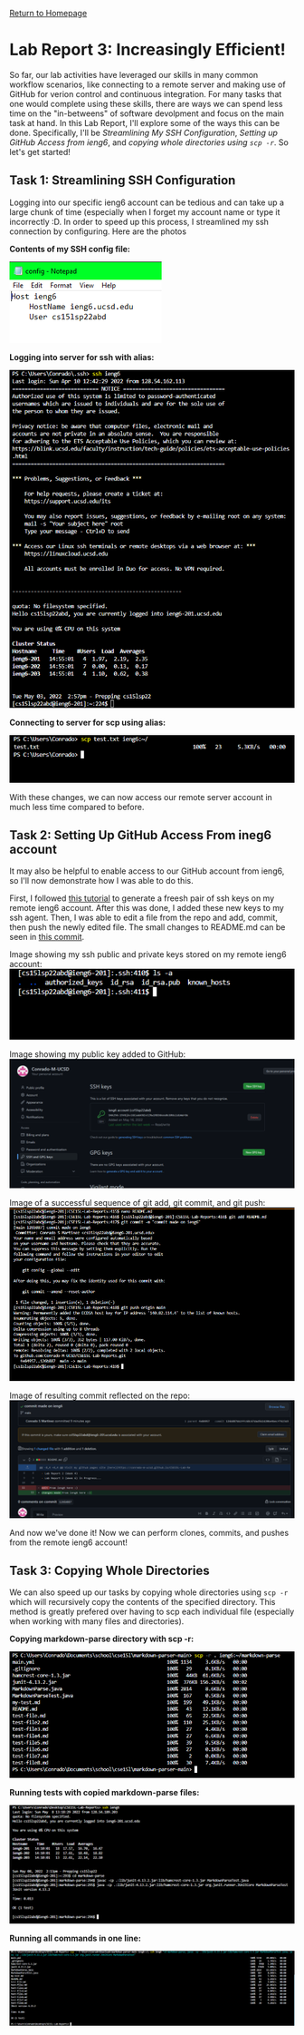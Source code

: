 [Return to Homepage](https://Conrado-M-UCSD.github.io/CSE15L-Lab-Reports/index.html)
# Lab Report 3: Increasingly Efficient!

So far, our lab activities have leveraged our skills in many common workflow scenarios, like connecting to a remote server and making use of GitHub for verion control and continuous integration. For many tasks that one would complete using these skills, there are ways we can spend less time on the "in-betweens" of software devolpment and focus on the main task at hand. In this Lab Report, I'll explore some of the ways this can be done. Specifically, I'll be *Streamlining My SSH Configuration*, *Setting up GitHub Access from ieng6*, and *copying whole directories using `scp -r`*. So let's get started!


## Task 1: Streamlining SSH Configuration

Logging into our specific ieng6 account can be tedious and can take up a large chunk of time (especially when I forget my account name or type it incorrectly :D. In order to speed up this process, I streamlined my ssh connection by configuring. Here are the photos 

**Contents of my SSH config file:**

![image](imgs/lr3/task%201/contents-of-config.png)

**Logging into server for ssh with alias:**

![image](imgs/lr3/task%201/ssh.success.png)

**Connecting to server for scp using alias:**

![image](imgs/lr3/task%201/scp.success.png)

With these changes, we can now access our remote server account in much less time compared to before. 

## Task 2: Setting Up GitHub Access From ineg6 account 

It may also be helpful to enable access to our GitHub account from ieng6, so I'll now demonstrate how I was able to do this. 

First, I followed [this tutorial](https://docs.github.com/en/authentication/connecting-to-github-with-ssh/generating-a-new-ssh-key-and-adding-it-to-the-ssh-agent) to generate a freesh pair of ssh keys on my remote ieng6 account. After this was done, I added these new keys to my ssh agent. Then, I was able to edit a file from the repo and add, commit, then push the newly edited file. The small changes to README.md can be seen in [this commit](https://github.com/Conrado-M-UCSD/CSE15L-Lab-Reports/commit/126b887bb2ffc68c67dad5b2d20be4becf7623d3). 

Image showing my ssh public and private keys stored on my remote ieng6 account: 
![image](imgs/lr3/task%202/ssh_key_on_ieng6.png)

Image showing my public key added to GitHub: 
![image](imgs/lr3/task%202/ssh_key_on_github.png)

Image of a successful sequence of git add, git commit, and git push: 
![image](imgs/lr3/task%202/git_commit_and_push_from_ieng6.png)

Image of resulting commit reflected on the repo: 
![image](imgs/lr3/task%202/commit_from_ieng6_diff.png)

And now we've done it! Now we can perform clones, commits, and pushes from the remote ieng6 account!


## Task 3: Copying Whole Directories

We can also speed up our tasks by copying whole directories using `scp -r` which will recursively copy the contents of the specified directory. This method is greatly prefered over having to scp each individual file (especially when working with many files and directories). 

**Copying markdown-parse directory with scp -r:**

![image](imgs/lr3/task%203/scp-r-success.png)

**Running tests with copied markdown-parse files:**

![image](imgs/lr3/task%203/run_tests.png)

**Running all commands in one line:** 

![image](imgs/lr3/task%203/all_in_one.png)
